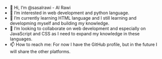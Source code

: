 - 👋 Hi, I’m @sasalrawi - Al Rawi
- 👀 I’m interested in web development and python language. 
- 🌱 I’m currently learning HTML language and I still learning and developming myself and building my knowledge. 
- 💞️ I’m looking to collaborate on web development and especially on JavaScript and CSS as I need to expand my knowledge in these languages.
- 📫 How to reach me: For now I have the GitHub profile, but in the future I will share the other platforms.

<!---
sasalrawi/sasalrawi is a ✨ special ✨ repository because its `README.md` (this file) appears on your GitHub profile.
You can click the Preview link to take a look at your changes.
--->
